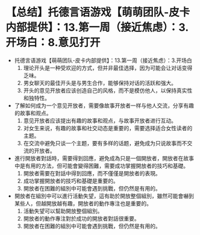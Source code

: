 # 【总结】托德言语游戏【萌萌团队-皮卡内部提供】：13.第一周（接近焦虑）：3.开场白：8.意见打开

-   托德言语游戏【萌萌团队-皮卡内部提供】：13.第一周（接近焦虑）：3.开场白
    1.  理论开头是一种受欢迎的方式，但并非最佳选择，因为可能会让对话变得乏味。
    2.  男女聊天的最佳开头是与男生合作，能够保持对话的活跃和强大。
    3.  开头的意见开放者应该创造自己的风格，而不是模仿他人，以保持真实性和独特性。
-   了解如何成为一个意见开放者，需要像故事开放者一样与他人交流，分享有趣的故事和观点。
    1.  意见开放者应该提出有趣的故事和观点，与故事开放者进行互动。
    2.  对女生来说，有趣的故事和社交动态是重要的，需要选择适合女性读者的主题。
    3.  在交流中避免只谈一个主题，要有多样的话题，避免成为只说故事而不交流的开放者。
-   進行開放者對話時，需要得到回應，避免成為只是一個開放者，開放者在故事中是有用的方法，但可能會變得困難，需要成功掌握開放者的技巧和基礎。
    1.  開放者需要在對話中得到回應，而不僅僅是開放者的表現。
    2.  成功掌握開放者的技巧和基礎是重要的。
    3.  開放者在困難的組別中可能會遇到挑戰，但仍然是有用的。
-   開放者在組別中可以進行活動失望，這有助於開放整個組別，雖然可能會嚇到某些人，但越開放越有趣，開放者的動作專注也是重要的。
    1.  活動失望可以幫助開放整個組別。
    2.  開放者的動作專注對於成功的開放者對話很重要。
    3.  開放者在困難的組別中可能會遇到挑戰，但仍然是有用的。